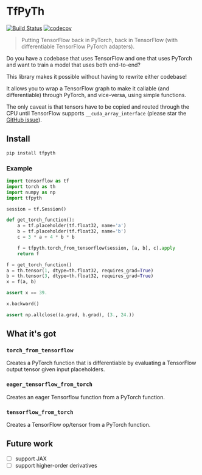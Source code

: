 # TfPyTh

[![Build Status](https://travis-ci.com/BlackHC/tfpyth.svg?branch=master)](https://travis-ci.com/BlackHC/tfpyth) [![codecov](https://codecov.io/gh/BlackHC/tfpyth/branch/master/graph/badge.svg)](https://codecov.io/gh/BlackHC/tfpyth)

> Putting TensorFlow back in PyTorch, back in TensorFlow (with differentiable TensorFlow PyTorch adapters).

Do you have a codebase that uses TensorFlow and one that uses PyTorch and want to train a model that uses both end-to-end?

This library makes it possible without having to rewrite either codebase! 

It allows you to wrap a TensorFlow graph to make it callable (and differentiable) through PyTorch, and vice-versa, using simple functions.

The only caveat is that tensors have to be copied and routed through the CPU until TensorFlow supports `__cuda_array_interface` (please star the [GitHub issue](https://github.com/tensorflow/tensorflow/issues/29039)).

## Install

```
pip install tfpyth
```

### Example

```python
import tensorflow as tf
import torch as th
import numpy as np
import tfpyth

session = tf.Session()

def get_torch_function():
    a = tf.placeholder(tf.float32, name='a')
    b = tf.placeholder(tf.float32, name='b')
    c = 3 * a + 4 * b * b

    f = tfpyth.torch_from_tensorflow(session, [a, b], c).apply
    return f

f = get_torch_function()
a = th.tensor(1, dtype=th.float32, requires_grad=True)
b = th.tensor(3, dtype=th.float32, requires_grad=True)
x = f(a, b)

assert x == 39.

x.backward()

assert np.allclose((a.grad, b.grad), (3., 24.))
```

## What it's got

### `torch_from_tensorflow`

Creates a PyTorch function that is differentiable by evaluating a TensorFlow output tensor given input placeholders.

### `eager_tensorflow_from_torch`

Creates an eager Tensorflow function from a PyTorch function.

### `tensorflow_from_torch`

Creates a TensorFlow op/tensor from a PyTorch function.

## Future work

- [ ] support JAX
- [ ] support higher-order derivatives
